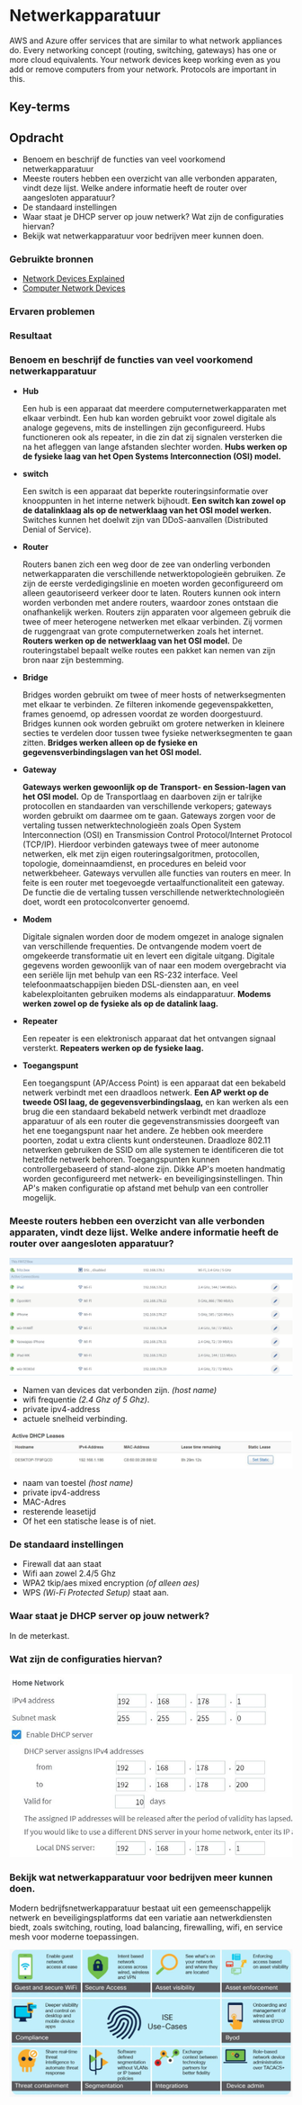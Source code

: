 # Netwerkapparatuur

AWS and Azure offer services that are similar to what network appliances do. Every networking concept (routing, switching, gateways) has one or more cloud equivalents. Your network devices keep working even as you add or remove computers from your network. Protocols are important in this.
## Key-terms

## Opdracht
- Benoem en beschrijf de functies van veel voorkomend netwerkapparatuur
- Meeste routers hebben een overzicht van alle verbonden apparaten, vindt deze lijst. Welke andere informatie heeft de router over aangesloten apparatuur?
- De standaard instellingen
- Waar staat je DHCP server op jouw netwerk? Wat zijn de configuraties hiervan?
- Bekijk wat netwerkapparatuur voor bedrijven meer kunnen doen.

### Gebruikte bronnen

- [Network Devices Explained](https://blog.netwrix.com/2019/01/08/network-devices-explained/)
- [Computer Network Devices](https://www.youtube.com/watch?v=yYe6Mh9fig0)

### Ervaren problemen

### Resultaat

### Benoem en beschrijf de functies van veel voorkomend netwerkapparatuur

- **Hub**

    Een hub is een apparaat dat meerdere computernetwerkapparaten met elkaar verbindt. Een hub kan worden gebruikt voor zowel digitale als analoge gegevens, mits de instellingen zijn geconfigureerd. Hubs functioneren ook als repeater, in die zin dat zij signalen versterken die na het afleggen van lange afstanden slechter worden. **Hubs werken op de fysieke laag van het Open Systems Interconnection (OSI) model.**


- **switch**

    Een switch is een apparaat dat beperkte routeringsinformatie over knooppunten in het interne netwerk bijhoudt. **Een switch kan zowel op de datalinklaag als op de netwerklaag van het OSI model werken.** Switches kunnen het doelwit zijn van DDoS-aanvallen (Distributed Denial of Service).    


- **Router**

    Routers banen zich een weg door de zee van onderling verbonden netwerkapparaten die verschillende netwerktopologieën gebruiken. Ze zijn de eerste verdedigingslinie en moeten worden geconfigureerd om alleen geautoriseerd verkeer door te laten. Routers kunnen ook intern worden verbonden met andere routers, waardoor zones ontstaan die onafhankelijk werken. Routers zijn apparaten voor algemeen gebruik die twee of meer heterogene netwerken met elkaar verbinden. Zij vormen de ruggengraat van grote computernetwerken zoals het internet. 
    **Routers werken op de netwerklaag van het OSI model.** De routeringstabel bepaalt welke routes een pakket kan nemen van zijn bron naar zijn bestemming.
  

- **Bridge**

    Bridges worden gebruikt om twee of meer hosts of netwerksegmenten met elkaar te verbinden. Ze filteren inkomende gegevenspakketten, frames genoemd, op adressen voordat ze worden doorgestuurd. Bridges kunnen ook worden gebruikt om grotere netwerken in kleinere secties te verdelen door tussen twee fysieke netwerksegmenten te gaan zitten. **Bridges werken alleen op de fysieke en gegevensverbindingslagen van het OSI model.**


- **Gateway**

    **Gateways werken gewoonlijk op de Transport- en Session-lagen van het OSI model.** Op de Transportlaag en daarboven zijn er talrijke protocollen en standaarden van verschillende verkopers; gateways worden gebruikt om daarmee om te gaan. Gateways zorgen voor de vertaling tussen netwerktechnologieën zoals Open System Interconnection (OSI) en Transmission Control Protocol/Internet Protocol (TCP/IP). Hierdoor verbinden gateways twee of meer autonome netwerken, elk met zijn eigen routeringsalgoritmen, protocollen, topologie, domeinnaamdienst, en procedures en beleid voor netwerkbeheer.
    Gateways vervullen alle functies van routers en meer. In feite is een router met toegevoegde vertaalfunctionaliteit een gateway. De functie die de vertaling tussen verschillende netwerktechnologieën doet, wordt een protocolconverter genoemd.

  
- **Modem**

    Digitale signalen worden door de modem omgezet in analoge signalen van verschillende frequenties. De ontvangende modem voert de omgekeerde transformatie uit en levert een digitale uitgang. Digitale gegevens worden gewoonlijk van of naar een modem overgebracht via een seriële lijn met behulp van een RS-232 interface. Veel telefoonmaatschappijen bieden DSL-diensten aan, en veel kabelexploitanten gebruiken modems als eindapparatuur. **Modems werken zowel op de fysieke als op de datalink laag.**


- **Repeater**

    Een repeater is een elektronisch apparaat dat het ontvangen signaal versterkt. **Repeaters werken op de fysieke laag.**



- **Toegangspunt**

    Een toegangspunt (AP/Access Point) is een apparaat dat een bekabeld netwerk verbindt met een draadloos netwerk. **Een AP werkt op de tweede OSI laag, de gegevensverbindingslaag,** en kan werken als een brug die een standaard bekabeld netwerk verbindt met draadloze apparatuur of als een router die gegevenstransmissies doorgeeft van het ene toegangspunt naar het andere. Ze hebben ook meerdere poorten, zodat u extra clients kunt ondersteunen. Draadloze 802.11 netwerken gebruiken de SSID om alle systemen te identificeren die tot hetzelfde netwerk behoren. Toegangspunten kunnen controllergebaseerd of stand-alone zijn.
    Dikke AP's moeten handmatig worden geconfigureerd met netwerk- en beveiligingsinstellingen. Thin AP's maken configuratie op afstand met behulp van een controller mogelijk.


### Meeste routers hebben een overzicht van alle verbonden apparaten, vindt deze lijst. Welke andere informatie heeft de router over aangesloten apparatuur?

![verbindingen](../00_includes/verbindingen.JPG)

- Namen van devices dat verbonden zijn. _(host name)_
- wifi frequentie _(2.4 Ghz of 5 Ghz)_.
- private ipv4-address
- actuele snelheid verbinding.

![router](../00_includes/router.JPG)

- naam van toestel _(host name)_
- private ipv4-address
- MAC-Adres
- resterende leasetijd
- Of het een statische lease is of niet.

### De standaard instellingen

- Firewall dat aan staat
- Wifi aan zowel 2.4/5 Ghz
- WPA2 tkip/aes mixed encryption _(of alleen aes)_
- WPS _(Wi-Fi Protected Setup)_ staat aan.

### Waar staat je DHCP server op jouw netwerk? 

In de meterkast.

### Wat zijn de configuraties hiervan?

![dhcpserver](../00_includes/dhcpserver.JPG)

### Bekijk wat netwerkapparatuur voor bedrijven meer kunnen doen.

Modern bedrijfsnetwerkapparatuur bestaat uit een gemeenschappelijk netwerk en beveiligingsplatforms dat een variatie aan netwerkdiensten biedt, zoals switching, routing, load balancing, firewalling, wifi, en service mesh voor moderne toepassingen.

![enterprise](../00_includes/enterprise.JPG)